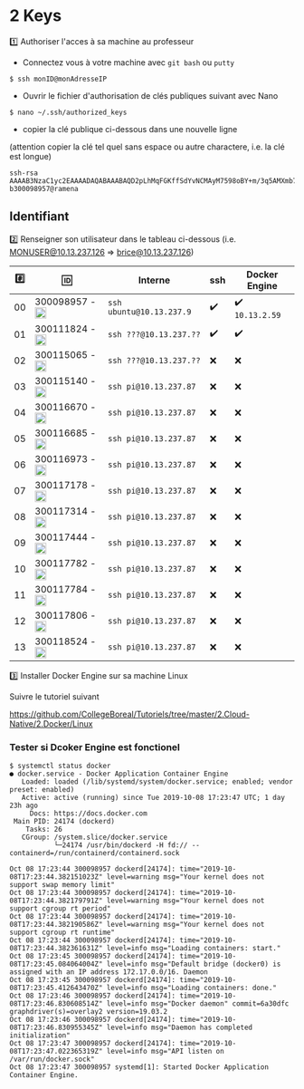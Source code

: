 # 2 Keys

:one: Authoriser l'acces à sa machine au professeur

* Connectez vous à votre machine avec `git bash` ou `putty`

```
$ ssh monID@monAdresseIP
```

* Ouvrir le fichier d'authorisation de clés publiques suivant avec Nano 

```
$ nano ~/.ssh/authorized_keys
```

* copier la clé publique ci-dessous dans une nouvelle ligne 

(attention copier la clé tel quel sans espace ou autre charactere, i.e. la clé est longue)

```
ssh-rsa AAAAB3NzaC1yc2EAAAADAQABAAABAQD2pLhMqFGKffSdYvNCMAyM7598oBY+m/3q5AMXmb7IE6vq42+yGzqEUzZu9WrFckFD4Hq52rIU5DeOvi83DCF3uroXjNTEtCKdi+tY7cV18bHmsDsBHMqTnpuvroofgFWA0Pi++b2kGW2I5eyy1Qjv5rOp7y11Xe6XeZFEz7qQO1/xNiBMJEruG9Xldgooe4hkaOF39qnbqD4ui3LxYaTUTEulstw4wN70dSB8Zu9YQP7A7KU2zIEwJ1aw8whfO1CAM/AVvoDyqMtV8VXoaZSHOBgluMtinQfyyt473S2ZZeJlnmhK0F1gdOhO4SVZNRMj96m30ryYkYBFWvvLRP5N b300098957@ramena
```

## Identifiant

:two: Renseigner son utilisateur dans le tableau ci-dessous (i.e. MONUSER@10.13.237.126 => brice@10.13.237.126)

|:hash:| :id:      | Interne                 | ssh              | Docker Engine    | 
|------|-----------|-------------------------|------------------|------------------|
| 00   | 300098957 - <image src="https://avatars0.githubusercontent.com/u/62551735?s=400&v=4" width=20 height=20></image> | `ssh ubuntu@10.13.237.9` |:heavy_check_mark:|:heavy_check_mark: `10.13.2.59`|
| 01   | 300111824 - <image src="https://avatars2.githubusercontent.com/u/54911706?s=400&v=4" width=20 height=20></image> | `ssh ???@10.13.237.??`   |:heavy_check_mark:|:heavy_check_mark:|
| 02   | 300115065 - <image src="https://avatars0.githubusercontent.com/u/54910778?s=400&v=4" width=20 height=20></image> | `ssh ???@10.13.237.??`   |:x:               |:x:               |
| 03   | 300115140 - <image src="https://avatars0.githubusercontent.com/u/54910329?s=460&v=4" width=20 height=20></image> | `ssh pi@10.13.237.87`   |:x:               |:x:               |
| 04   | 300116670 - <image src="https://avatars0.githubusercontent.com/u/00000000?s=460&v=4" width=20 height=20></image> | `ssh pi@10.13.237.87`   |:x:               |:x:               |
| 05   | 300116685 - <image src="https://avatars0.githubusercontent.com/u/00000000?s=460&v=4" width=20 height=20></image> | `ssh pi@10.13.237.87`   |:x:               |:x:               |
| 06   | 300116973 - <image src="https://avatars0.githubusercontent.com/u/00000000?s=460&v=4" width=20 height=20></image> | `ssh pi@10.13.237.87`   |:x:               |:x:               |
| 07   | 300117178 - <image src="https://avatars0.githubusercontent.com/u/00000000?s=460&v=4" width=20 height=20></image> | `ssh pi@10.13.237.87`   |:x:               |:x:               |
| 08   | 300117314 - <image src="https://avatars0.githubusercontent.com/u/00000000?s=460&v=4" width=20 height=20></image> | `ssh pi@10.13.237.87`   |:x:               |:x:               |
| 09   | 300117444 - <image src="https://avatars0.githubusercontent.com/u/00000000?s=460&v=4" width=20 height=20></image> | `ssh pi@10.13.237.87`   |:x:               |:x:               |
| 10   | 300117782 - <image src="https://avatars0.githubusercontent.com/u/00000000?s=460&v=4" width=20 height=20></image> | `ssh pi@10.13.237.87`   |:x:               |:x:               |
| 11   | 300117784 - <image src="https://avatars0.githubusercontent.com/u/00000000?s=460&v=4" width=20 height=20></image> | `ssh pi@10.13.237.87`   |:x:               |:x:               |
| 12   | 300117806 - <image src="https://avatars0.githubusercontent.com/u/00000000?s=460&v=4" width=20 height=20></image> | `ssh pi@10.13.237.87`   |:x:               |:x:               |
| 13   | 300118524 - <image src="https://avatars0.githubusercontent.com/u/00000000?s=460&v=4" width=20 height=20></image> | `ssh pi@10.13.237.87`   |:x:               |:x:               |

:three: Installer Docker Engine sur sa machine Linux

Suivre le tutoriel suivant

https://github.com/CollegeBoreal/Tutoriels/tree/master/2.Cloud-Native/2.Docker/Linux

### Tester si Dcoker Engine est fonctionel

```
$ systemctl status docker
● docker.service - Docker Application Container Engine
   Loaded: loaded (/lib/systemd/system/docker.service; enabled; vendor preset: enabled)
   Active: active (running) since Tue 2019-10-08 17:23:47 UTC; 1 day 23h ago
     Docs: https://docs.docker.com
 Main PID: 24174 (dockerd)
    Tasks: 26
   CGroup: /system.slice/docker.service
           └─24174 /usr/bin/dockerd -H fd:// --containerd=/run/containerd/containerd.sock

Oct 08 17:23:44 300098957 dockerd[24174]: time="2019-10-08T17:23:44.382151023Z" level=warning msg="Your kernel does not support swap memory limit"
Oct 08 17:23:44 300098957 dockerd[24174]: time="2019-10-08T17:23:44.382179791Z" level=warning msg="Your kernel does not support cgroup rt period"
Oct 08 17:23:44 300098957 dockerd[24174]: time="2019-10-08T17:23:44.382190586Z" level=warning msg="Your kernel does not support cgroup rt runtime"
Oct 08 17:23:44 300098957 dockerd[24174]: time="2019-10-08T17:23:44.382361631Z" level=info msg="Loading containers: start."
Oct 08 17:23:45 300098957 dockerd[24174]: time="2019-10-08T17:23:45.084064004Z" level=info msg="Default bridge (docker0) is assigned with an IP address 172.17.0.0/16. Daemon 
Oct 08 17:23:45 300098957 dockerd[24174]: time="2019-10-08T17:23:45.412643470Z" level=info msg="Loading containers: done."
Oct 08 17:23:46 300098957 dockerd[24174]: time="2019-10-08T17:23:46.830608514Z" level=info msg="Docker daemon" commit=6a30dfc graphdriver(s)=overlay2 version=19.03.2
Oct 08 17:23:46 300098957 dockerd[24174]: time="2019-10-08T17:23:46.830955345Z" level=info msg="Daemon has completed initialization"
Oct 08 17:23:47 300098957 dockerd[24174]: time="2019-10-08T17:23:47.022365319Z" level=info msg="API listen on /var/run/docker.sock"
Oct 08 17:23:47 300098957 systemd[1]: Started Docker Application Container Engine.
```


